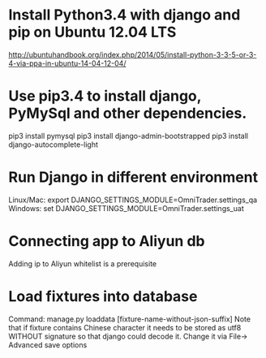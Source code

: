 # Install Python3.4 with django and pip on Ubuntu 12.04 LTS
http://ubuntuhandbook.org/index.php/2014/05/install-python-3-3-5-or-3-4-via-ppa-in-ubuntu-14-04-12-04/

# Use pip3.4 to install django, PyMySql and other dependencies.
pip3 install pymysql
pip3 install django-admin-bootstrapped
pip3 install django-autocomplete-light


# Run Django in different environment
Linux/Mac:
export DJANGO_SETTINGS_MODULE=OmniTrader.settings_qa
Windows:
set DJANGO_SETTINGS_MODULE=OmniTrader.settings_uat

# Connecting app to Aliyun db
Adding ip to Aliyun whitelist is a prerequisite

# Load fixtures into database
Command:
manage.py loaddata [fixture-name-without-json-suffix] 
Note that if fixture contains Chinese character it needs to be stored as utf8 WITHOUT signature so that django could decode it. Change it via File-> Advanced save options